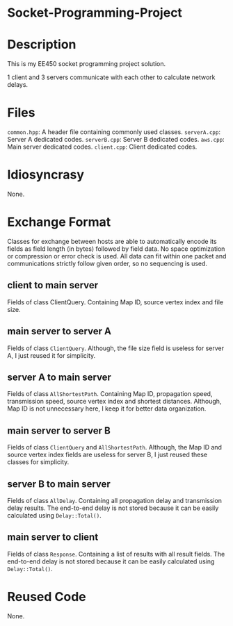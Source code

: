 # Socket-Programming-Project

# Description

This is my EE450 socket programming project solution.

1 client and 3 servers communicate with each other to calculate network delays.

# Files

`common.hpp`: A header file containing commonly used classes.
`serverA.cpp`: Server A dedicated codes.
`serverB.cpp`: Server B dedicated codes.
`aws.cpp`: Main server dedicated codes.
`client.cpp`: Client dedicated codes.

# Idiosyncrasy

None.

# Exchange Format

Classes for exchange between hosts are able to automatically encode its fields as field length (in bytes) followed by field data.
No space optimization or compression or error check is used.
All data can fit within one packet and communications strictly follow given order, so no sequencing is used.

## client to main server

Fields of class ClientQuery.
Containing Map ID, source vertex index and file size.

## main server to server A

Fields of class `ClientQuery`.
Although, the file size field is useless for server A, I just reused it for simplicity.

## server A to main server

Fields of class `AllShortestPath`.
Containing Map ID, propagation speed, transmission speed, source vertex index and shortest distances.
Although, Map ID is not unnecessary here, I keep it for better data organization.

## main server to server B

Fields of class `ClientQuery` and `AllShortestPath`.
Although, the Map ID and source vertex index fields are useless for server B, I just reused these classes for simplicity.

## server B to main server

Fields of class `AllDelay`.
Containing all propagation delay and transmission delay results.
The end-to-end delay is not stored because it can be easily calculated using `Delay::Total()`.

## main server to client

Fields of class `Response`.
Containing a list of results with all result fields.
The end-to-end delay is not stored because it can be easily calculated using `Delay::Total()`.

# Reused Code

None.
